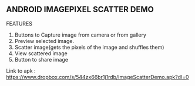ANDROID IMAGEPIXEL SCATTER DEMO
-------------------------------
FEATURES

1. Buttons to Capture image from camera or from gallery
2. Preview selected image.
3. Scatter image(gets the pixels of the image and shuffles them)
4. View scattered image
5. Button to share image


Link to apk : https://www.dropbox.com/s/544zx66br1j1rdb/ImageScatterDemo.apk?dl=0

